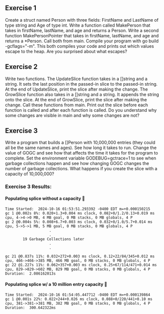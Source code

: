 ## Exercise 1
Create a struct named Person with three fields: FirstName and LastName of
type string and Age of type int. Write a function called MakePerson that
takes in firstName, lastName, and age and returns a Person. Write a second
function MakePersonPointer that takes in firstName, lastName, and age and
returns a *Person. Call both from main. Compile your program with go build
-gcflags="-m". This both compiles your code and prints out which values
escape to the heap. Are you surprised about what escapes?
## Exercise 2
Write two functions. The UpdateSlice function takes in a []string and a
string. It sets the last position in the passed-in slice to the passed-in string. At
the end of UpdateSlice, print the slice after making the change. The GrowSlice
function also takes in a []string and a string. It appends the string onto the
slice. At the end of GrowSlice, print the slice after making the change. Call these
functions from main. Print out the slice before each function is called and after
each function is called. Do you understand why some changes are visible in main
and why some changes are not?
## Exercise 3
Write a program that builds a []Person with 10,000,000 entries (they could all
be the same names and ages). See how long it takes to run. Change the value
of GOGC and see how that affects the time it takes for the program to complete.
Set the environment variable GODEBUG=gctrace=1 to see when garbage collections
happen and see how changing GOGC changes the number of garbage collections.
What happens if you create the slice with a capacity of 10,000,000?

### Exercise 3 Results:
#### Populating splice without a capacity 🐌
```
Time Started:  2024-10-16 01:53:51.293392 -0400 EDT m=+0.000150215
gc 1 @0.002s 8%: 0.020+1.3+0.004 ms clock, 0.082+0/1.2/0.13+0.019 ms cpu, 4->4->0 MB, 4 MB goal, 0 MB stacks, 0 MB globals, 4 P
gc 2 @0.004s 5%: 0.008+6.7+0.003 ms clock, 0.032+0/1.0/5.7+0.014 ms cpu, 5->5->1 MB, 5 MB goal, 0 MB stacks, 0 MB globals, 4 P
                    .
                    .
        19 Garbage Collections later
                    .
                    .

gc 21 @0.837s 11%: 0.032+272+0.003 ms clock, 0.12+22/84/345+0.012 ms cpu, 466->466->385 MB, 466 MB goal, 0 MB stacks, 0 MB globals, 4 P
gc 22 @1.227s 11%: 0.062+357+0.003 ms clock, 0.25+67/114/471+0.014 ms cpu, 829->829->602 MB, 829 MB goal, 0 MB stacks, 0 MB globals, 4 P
Duration:  2.086162013s
```

#### Populating splice w/ a 10 million entry capacity 🐎

```
Time Started:  2024-10-16 01:54:05.447712 -0400 EDT m=+0.000139864
gc 1 @0.001s 22%: 0.022+244+0.026 ms clock, 0.088+0/220/441+0.10 ms cpu, 381->381->381 MB, 382 MB goal, 0 MB stacks, 0 MB globals, 4 P
Duration:  300.642322ms
```

